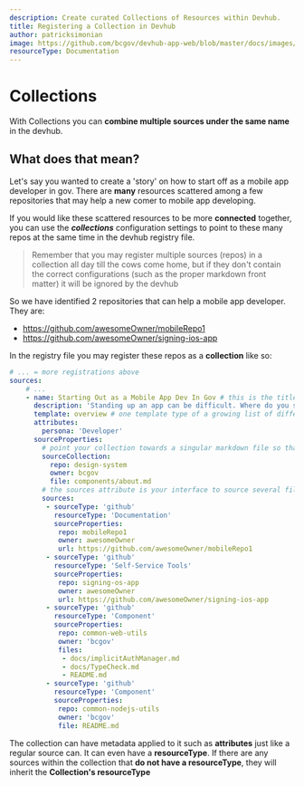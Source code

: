 ```yaml
---
description: Create curated Collections of Resources within Devhub. 
title: Registering a Collection in Devhub
author: patricksimonian
image: https://github.com/bcgov/devhub-app-web/blob/master/docs/images/story.png?raw=true
resourceType: Documentation
---
```

# Collections

With Collections you can **combine multiple sources under the same name** in the devhub.

## What does that mean?

Let's say you wanted to create a 'story' on how to start off as a mobile app developer in gov. There
are **many** resources scattered among a few repositories that may help a new comer to mobile app developing.

If you would like these scattered resources to be more **connected** together, you can use the ***collections***
configuration settings to point to these many repos at the same time in the devhub registry file.

> Remember that you may register multiple sources (repos) in a collection all day till the cows come home, but if they don't contain the correct configurations (such as the proper markdown front matter) it will be ignored by the devhub

So we have identified 2 repositories that can help a mobile app developer. They are:
- https://github.com/awesomeOwner/mobileRepo1
- https://github.com/awesomeOwner/signing-ios-app

In the registry file you may register these repos as a **collection** like so:

```yaml
# ... = more registrations above
sources:
    # ...
    - name: Starting Out as a Mobile App Dev In Gov # this is the title of your collection
      description: 'Standing up an app can be difficult. Where do you start? What are the resources you need?  This guide will help you get started!'
      template: overview # one template type of a growing list of different templates of how your collectoin can present itself in the devhub
      attributes: 
        persona: 'Developer'
      sourceProperties:
        # point your collection towards a singular markdown file so that it can be presented as its own page
        sourceCollection:
          repo: design-system
          owner: bcgov
          file: components/about.md
        # the sources attribute is your interface to source several files underneath this collection
        sources:
         - sourceType: 'github'
           resourceType: 'Documentation'
           sourceProperties:
            repo: mobileRepo1
            owner: awesomeOwner
            url: https://github.com/awesomeOwner/mobileRepo1
         - sourceType: 'github'
           resourceType: 'Self-Service Tools'
           sourceProperties:
            repo: signing-os-app
            owner: awesomeOwner
            url: https://github.com/awesomeOwner/signing-ios-app
         - sourceType: 'github'
           resourceType: 'Component'
           sourceProperties:
            repo: common-web-utils
            owner: 'bcgov'
            files: 
             - docs/implicitAuthManager.md
             - docs/TypeCheck.md
             - README.md
         - sourceType: 'github'
           resourceType: 'Component'
           sourceProperties:
            repo: common-nodejs-utils
            owner: 'bcgov'
            file: README.md
```
The collection can have metadata applied to it such as **attributes** just like a regular source can.
It can even have a **resourceType**. If there are any sources within the collection that **do not have a resourceType**,
they will inherit the **Collection's resourceType**
